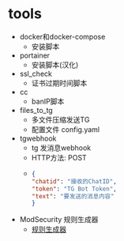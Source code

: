 # tools

- docker和docker-compose
  - 安装脚本
- portainer
  - 安装脚本(汉化)
- ssl_check
  - 证书过期时间脚本
- cc
  - banIP脚本
- files_to_tg
  - 多文件压缩发送TG 
  - 配置文件 config.yaml
- tgwebhook
  - tg 发消息webhook
  - HTTP方法: POST
  - ```json
    {
    "chatid": "接收的ChatID",
    "token": "TG Bot Token",
    "text": "要发送的消息内容"
    }
    ```
- ModSecurity 规则生成器
  - [规则生成器](https://absonggit.github.io/tools)
